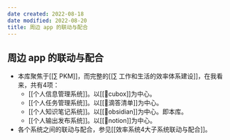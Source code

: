 ```yaml
---
date created: 2022-08-18
date modified: 2022-08-20
title: 周边 app 的联动与配合
---
```


## 周边 app 的联动与配合

- 本库聚焦于[[∑ PKM]]，而完整的[[∑ 工作和生活的效率体系建设]]，在我看来，共有4项：
    - [[个人信息管理系统]]。以[[🤖cubox]]为中心。
    - [[个人任务管理系统]]。以[[🤖滴答清单]]为中心。
    - [[个人知识笔记系统]]。以[[🤖obsidian]]为中心。即本库。
    - [[个人输出发布系统]]。以[[🤖notion]]为中心。
- 各个系统之间的联动与配合，参见[[效率系统4大子系统联动与配合]]。
